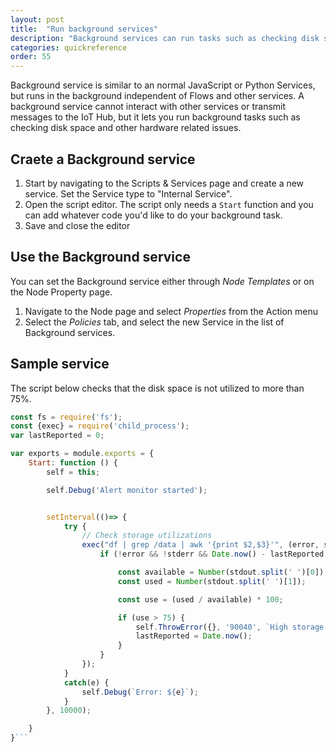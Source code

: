 ```yaml
---
layout: post
title:  "Run background services"
description: "Background services can run tasks such as checking disk space and other hardware related issue"
categories: quickreference
order: 55
---
```


Background service is similar to an normal JavaScript or Python Services, but runs in the background independent of Flows and other services. A background service cannot interact with other services or transmit messages to the IoT Hub, but it lets you run background tasks such as checking disk space and other hardware related issues.

## Craete a Background service
1. Start by navigating to the Scripts & Services page and create a new service. Set the Service type to "Internal Service".
2. Open the script editor. The script only needs a `Start` function and you can add whatever code you'd like to do your background task.
3. Save and close the editor


## Use the Background service
You can set the Background service either through *Node Templates* or on the Node Property page. 
1. Navigate to the Node page and select *Properties* from the Action menu
2. Select the *Policies* tab, and select the new Service in the list of Background services.

## Sample service
The script below checks that the disk space is not utilized to more than 75%. 

```javascript
const fs = require('fs');
const {exec} = require('child_process');
var lastReported = 0;

var exports = module.exports = {
    Start: function () {
        self = this;

        self.Debug('Alert monitor started');


        setInterval(()=> {
            try {
                // Check storage utilizations
                exec("df | grep /data | awk '{print $2,$3}'", (error, stdout, stderr) => {
                    if (!error && !stderr && Date.now() - lastReported > 1000 * 60 * 60) {

                        const available = Number(stdout.split(' ')[0]);
                        const used = Number(stdout.split(' ')[1]);

                        const use = (used / available) * 100;

                        if (use > 75) {
                            self.ThrowError({}, '90040', `High storage utilizations!\n${use.toFixed(2)} % of the /data disk is in use.`);
                            lastReported = Date.now();
                        }
                    }
                });
            }
            catch(e) {
                self.Debug(`Error: ${e}`);
            }
        }, 10000);

    }
}```


